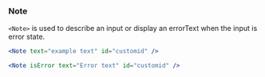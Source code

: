 ### Note

`<Note>` is used to describe an input or display an errorText when the input is error state.

```jsx
<Note text="example text" id="customid" />
```

```jsx
<Note isError text="Error text" id="customid" />
```

